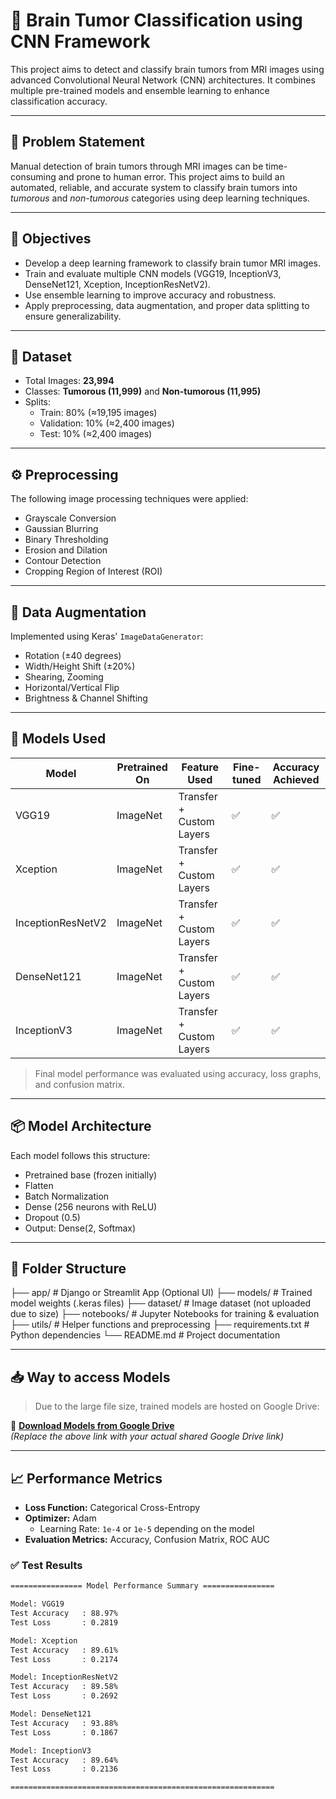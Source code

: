 # 🧠 Brain Tumor Classification using CNN Framework

This project aims to detect and classify brain tumors from MRI images using advanced Convolutional Neural Network (CNN) architectures. It combines multiple pre-trained models and ensemble learning to enhance classification accuracy.

---

## 📌 Problem Statement

Manual detection of brain tumors through MRI images can be time-consuming and prone to human error. This project aims to build an automated, reliable, and accurate system to classify brain tumors into *tumorous* and *non-tumorous* categories using deep learning techniques.

---

## 🎯 Objectives

- Develop a deep learning framework to classify brain tumor MRI images.
- Train and evaluate multiple CNN models (VGG19, InceptionV3, DenseNet121, Xception, InceptionResNetV2).
- Use ensemble learning to improve accuracy and robustness.
- Apply preprocessing, data augmentation, and proper data splitting to ensure generalizability.

---

## 🧪 Dataset

- Total Images: **23,994**
- Classes: **Tumorous (11,999)** and **Non-tumorous (11,995)**
- Splits:
  - Train: 80% (≈19,195 images)
  - Validation: 10% (≈2,400 images)
  - Test: 10% (≈2,400 images)

---

## ⚙️ Preprocessing

The following image processing techniques were applied:
- Grayscale Conversion
- Gaussian Blurring
- Binary Thresholding
- Erosion and Dilation
- Contour Detection
- Cropping Region of Interest (ROI)

---

## 🔄 Data Augmentation

Implemented using Keras' `ImageDataGenerator`:
- Rotation (±40 degrees)
- Width/Height Shift (±20%)
- Shearing, Zooming
- Horizontal/Vertical Flip
- Brightness & Channel Shifting

---

## 🧠 Models Used

| Model               | Pretrained On | Feature Used   | Fine-tuned | Accuracy Achieved |
|--------------------|---------------|----------------|------------|-------------------|
| VGG19              | ImageNet      | Transfer + Custom Layers | ✅ | ✅ |
| Xception           | ImageNet      | Transfer + Custom Layers | ✅ | ✅ |
| InceptionResNetV2  | ImageNet      | Transfer + Custom Layers | ✅ | ✅ |
| DenseNet121        | ImageNet      | Transfer + Custom Layers | ✅ | ✅ |
| InceptionV3        | ImageNet      | Transfer + Custom Layers | ✅ | ✅ |

> Final model performance was evaluated using accuracy, loss graphs, and confusion matrix.

---

## 📦 Model Architecture

Each model follows this structure:
- Pretrained base (frozen initially)
- Flatten
- Batch Normalization
- Dense (256 neurons with ReLU)
- Dropout (0.5)
- Output: Dense(2, Softmax)

---

## 📁 Folder Structure

├── app/ # Django or Streamlit App (Optional UI)
├── models/ # Trained model weights (.keras files)
├── dataset/ # Image dataset (not uploaded due to size)
├── notebooks/ # Jupyter Notebooks for training & evaluation
├── utils/ # Helper functions and preprocessing
├── requirements.txt # Python dependencies
└── README.md # Project documentation

---

## 📥 Way to access Models

> Due to the large file size, trained models are hosted on Google Drive:

📁 **[Download Models from Google Drive](https://drive.google.com/your_model_link_here)**  
_(Replace the above link with your actual shared Google Drive link)_

---

## 📈 Performance Metrics

- **Loss Function:** Categorical Cross-Entropy  
- **Optimizer:** Adam  
  - Learning Rate: `1e-4` or `1e-5` depending on the model  
- **Evaluation Metrics:** Accuracy, Confusion Matrix, ROC AUC  

### ✅ Test Results

```bash
================ Model Performance Summary ================

Model: VGG19
Test Accuracy   : 88.97%
Test Loss       : 0.2819

Model: Xception
Test Accuracy   : 89.61%
Test Loss       : 0.2174

Model: InceptionResNetV2
Test Accuracy   : 89.58%
Test Loss       : 0.2692

Model: DenseNet121
Test Accuracy   : 93.88%
Test Loss       : 0.1867

Model: InceptionV3
Test Accuracy   : 89.64%
Test Loss       : 0.2136

===========================================================

